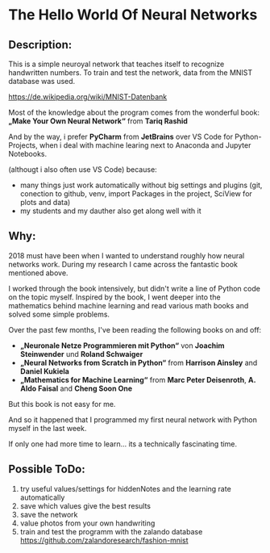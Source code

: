 # The Hello World Of Neural Networks

## Description:
This is a simple neuroyal network that teaches itself to recognize handwritten numbers.
To train and test the network, data from the MNIST database was used.

https://de.wikipedia.org/wiki/MNIST-Datenbank

Most of the knowledge about the program comes from the wonderful book:
**„Make Your Own Neural Network“** from **Tariq Rashid**

And by the way, i prefer **PyCharm** from **JetBrains** over VS Code for Python-Projects,
when i deal with machine learing next to Anaconda and Jupyter Notebooks.

(althougt i also often use VS Code) because:
- many things just work automatically without big settings and plugins
  (git, conection to github, venv, import Packages in the project, SciView for plots and data)
- my students and my dauther also get along well with it

## Why:

2018 must have been when I wanted to understand roughly how neural networks work.
During my research I came across the fantastic book mentioned above.

I worked through the book intensively, but didn't write a line of Python code on the topic myself.
Inspired by the book, I went deeper into the mathematics behind machine learning and read various
math books and solved some simple problems.

Over the past few months, I've been reading the following books on and off:
- **„Neuronale Netze Programmieren mit Python“** von **Joachim Steinwender** und **Roland Schwaiger**
- **„Neural Networks from Scratch in Python“** from **Harrison Ainsley** and **Daniel Kukiela** 
- **„Mathematics for Machine Learning“** from **Marc Peter Deisenroth**, **A. Aldo Faisal** and **Cheng Soon One**

But this book is not easy for me.

And so it happened that I programmed my first neural network with Python myself in the last week.

If only one had more time to learn... its a technically fascinating time.

## Possible ToDo:
1) try useful values/settings for hiddenNotes and the learning rate automatically
2) save which values give the best results
3) save the network
4) value photos from your own handwriting
5) train and test the programm with the zalando database https://github.com/zalandoresearch/fashion-mnist